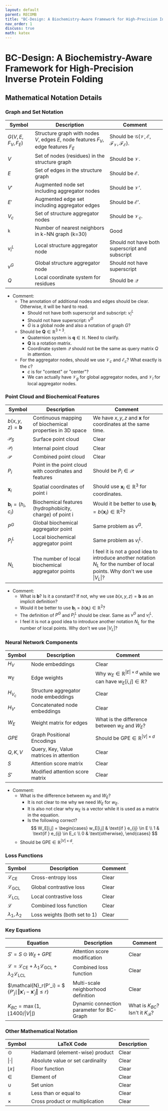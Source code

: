```yaml
---
layout: default
parent: RECOMB
title: "BC-Design: A Biochemistry-Aware Framework for High-Precision Inverse Protein Folding"
nav_order: 1
discuss: true
math: katex
---
```


# BC-Design: A Biochemistry-Aware Framework for High-Precision Inverse Protein Folding

## Mathematical Notation Details

### Graph and Set Notation

| Symbol | Description | Comment |
|--------|------------|-------------|
| $G(V, E, F_V, F_E)$ | Structure graph with nodes $V$, edges $E$, node features $F_V$, edge features $F_E$ | Should be $\mathcal{G}(\mathcal{V}, \mathcal{E}, \mathcal{F}_\mathcal{V}, \mathcal{F}_\mathcal{E})$. |
| $V$ | Set of nodes (residues) in the structure graph | Should be $\mathcal{V}$. |
| $E$ | Set of edges in the structure graph | Should be $\mathcal{E}$. |
| $V'$ | Augmented node set including aggregator nodes | Should be $\mathcal{V}'$. |
| $E'$ | Augmented edge set including aggregator edges | Should be $\mathcal{E}'$. |
| $V_c$ | Set of structure aggregator nodes | Should be $\mathcal{V}_c$. |
| `k` | Number of nearest neighbors in k-NN graph (k=30) | Good |
| $v_i^L$ | Local structure aggregator node | Should not have both superscript and subscript |
| $v^G$ | Global structure aggregator node | Should not have superscript |
| $Q$ | Local coordinate system for residues | Should be $\mathcal{Q}$ |

- Comment:
  - The annotation of additional nodes and edges should be clear. Otherwise, it will be hard to read.
    - Should not have both superscript and subscript: $v_i^L$
    - Should not have superscript: $v^G$
    - $G$ is a global node and also a notation of graph $G$?
  - Should be $\mathbf{Q} \in \mathbb{R}^{3 \times 3}$.
    - Quaternion system is $\mathbf{q} \in \mathbb{H}$. Need to clarify.
    - $\mathbf{Q}$ is a rotation matrix.
    - Coordinate system $\mathcal{Q}$ should not be the same as query matrix $Q$ in attention.
  - For the aggregator nodes, should we use $\mathcal{V}_c$ and $\mathcal{E}_c$? What exactly is the $c$?
    - $c$ is for "context" or "center"?
    - We can actually have $\mathcal{V}_g$ for global aggregator nodes, and $\mathcal{V}_l$ for local aggregator nodes.


### Point Cloud and Biochemical Features

| Symbol | Description | Comment |
|--------|------------|-------------|
| $b(x, y, z) = \mathbf{b}$ | Continuous mapping of biochemical properties in 3D space | We have $x, y, z$ and $\mathbf{x}$ for coordinates at the same time. |
| $\mathcal{P}_S$ | Surface point cloud | Clear |
| $\mathcal{P}_I$ | Internal point cloud | Clear |
| $\mathcal{P}$ | Combined point cloud | Clear |
| $P_i$ | Point in the point cloud with coordinates and features | Should be $P_i \in \mathcal{P}$ |
| $\mathbf{x}_i$ | Spatial coordinates of point i | Should use $\mathbf{x}_i \in \mathbb{R}^3$ for coordinates. |
| $\mathbf{b}_i = (h_i, c_i)$ | Biochemical features (hydrophobicity, charge) of point i | Would it be better to use $\mathbf{b}_i = b(\mathbf{x}_i) \in \mathbb{R}^2$? |
| $P^G$ | Global biochemical aggregator point | Same problem as $v^G$. |
| $P_i^L$ | Local biochemical aggregator point | Same problem as $v_i^L$. |
| $N_L$ | The number of local biochemical aggregator points | I feel it is not a good idea to introduce another notation $N_L$ for the number of local points. Why don't we use $\vert V_L \vert$? |

- Comment:
  - What is $\mathbf{b}$? Is it a constant? If not, why we use $b(x, y, z) = \mathbf{b}$ as an implicit definition?
  - Would it be better to use $\mathbf{b}_i = b(\mathbf{x}_i) \in \mathbb{R}^2$?
  - The definition of $P^G$ and $P_i^L$ should be clear. Same as $v^G$ and $v_i^L$.
  - I feel it is not a good idea to introduce another notation $N_L$ for the number of local points. Why don't we use $\vert V_L \vert$?

### Neural Network Components

| Symbol | Description | Comment |
|--------|------------|-------------|
| $H_V$ | Node embeddings | Clear |
| $w_E$ | Edge weights | Why $w_E \in \mathbb{R}^{\vert E \vert \times d}$ while we can have $w_E[i,j] \in \mathbb{R}$? |
| $H_{V_c}$ | Structure aggregator node embeddings | Clear |
| $H_{V'}$ | Concatenated node embeddings | Clear |
| $W_E$ | Weight matrix for edges | What is the difference between $w_E$ and $W_E$? |
| $GPE$ | Graph Positional Encodings | Should be $\text{GPE} \in \mathbb{R}^{\vert V \vert \times d}$ |
| $Q, K, V$ | Query, Key, Value matrices in attention | Clear |
| $S$ | Attention score matrix | Clear |
| $S'$ | Modified attention score matrix | Clear |

- Comment:
  - What is the difference between $w_E$ and $W_E$?
    - It is not clear to me why we need $W_E$ for $w_E$.
    - It is also not clear why $w_E$ is a vector while it is used as a matrix in the equation.
    - Is the following correct?
$$
W_E[i,j] = \begin{cases}
w_E[i,j] & \text{if } e_{ij} \in E \\
1 & \text{if } e_{ij} \in E_c \\
0 & \text{otherwise},
\end{cases}
$$
  - Should be $\text{GPE} \in \mathbb{R}^{\vert V \vert \times d}$.

### Loss Functions

| Symbol | Description | Comment |
|--------|------------|-------------|
| $\mathcal{L}_{\text{CE}}$ | Cross-entropy loss | Clear |
| $\mathcal{L}_{\text{GCL}}$ | Global contrastive loss | Clear |
| $\mathcal{L}_{\text{LCL}}$ | Local contrastive loss | Clear |
| $\mathcal{L}$ | Combined loss function | Clear |
| $\lambda_1, \lambda_2$ | Loss weights (both set to 1) | Clear |

### Key Equations

| Equation | Description | Comment |
|----------|-------------|-------------|
| $S' = S \odot W_E + GPE$ | Attention score modification | Clear |
| $\mathcal{L} = \mathcal{L}_{\text{CE}} + \lambda_1\mathcal{L}_{\text{GCL}} + \lambda_2\mathcal{L}_{\text{LCL}}$ | Combined loss function | Clear |
| $\mathcal{N}_r(P'_i) = $ {$P'_j \mid \Vert \mathbf{x}'_i - \mathbf{x}'_j \Vert \leq r$} | Multi-scale neighborhood definition | Clear |
| $K_{BC} = \max(1, \lfloor 1400/\vert V \vert \rfloor)$ | Dynamic connection parameter for BC-Graph | What is $K_{BC}$? Isn't it $K_{\mathcal{B}}$? |

### Other Mathematical Notation

| Symbol | LaTeX Code | Description |
|--------|------------|-------------|
| $\odot$ | Hadamard (element-wise) product | Clear |
| $\vert \cdot \vert$ | Absolute value or set cardinality | Clear |
| $\lfloor x \rfloor$ | Floor function | Clear |
| $\in$ | Element of | Clear |
| $\cup$ | Set union | Clear |
| $\leq$ | Less than or equal to | Clear |
| $\times$ | Cross product or multiplication | Clear |
